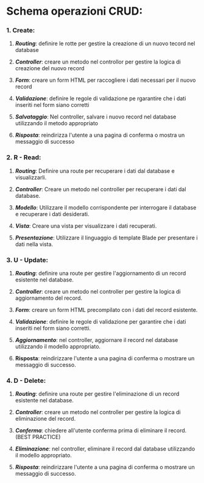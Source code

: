 # Schema operazioni CRUD:

### 1. Create:
1. ***Routing***:
    definire le rotte per gestire la creazione di un nuovo tecord nel database

2. ***Controller***:
    creare un metodo nel controllor per gestire la logica di creazione del nuovo record

3. ***Form***:
    creare un form HTML per raccogliere i dati necessari per il nuovo record

4. ***Validazione***:
    definire le regole di validazione pe rgarantire che i dati inseriti nel form siano corretti

5. ***Salvataggio***:
    Nel controller, salvare i nuovo record nel database utilizzando il metodo appropriato

6. ***Risposta***:
    reindirizza l'utente a una pagina di conferma o mostra un messaggio di successo


### 2. R - Read:
1. ***Routing***: 
    Definire una route per recuperare i dati dal database e visualizzarli.

2. ***Controller***: 
    Creare un metodo nel controller per recuperare i dati dal database.

3. ***Modello***: 
    Utilizzare il modello corrispondente per interrogare il database e recuperare i dati desiderati.

4. ***Vista***: 
    Creare una vista per visualizzare i dati recuperati.

5. ***Presentazione***: 
    Utilizzare il linguaggio di template Blade per presentare i dati nella vista.


### 3. U - Update:
1. ***Routing***: 
    definire una route per gestire l'aggiornamento di un record esistente nel database.

2. ***Controller***: 
    creare un metodo nel controller per gestire la logica di aggiornamento del record.

3. ***Form***: 
    creare un form HTML precompilato con i dati del record esistente.

4. ***Validazione***:
    definire le regole di validazione per garantire che i dati inseriti nel form siano corretti.

5. ***Aggiornamento***:
    nel controller, aggiornare il record nel database utilizzando il modello appropriato.

6. **Risposta**:
    reindirizzare l'utente a una pagina di conferma o mostrare un messaggio di successo.


### 4. D - Delete:
1. ***Routing***: 
    definire una route per gestire l'eliminazione di un record esistente nel database.

2. ***Controller***: 
    creare un metodo nel controller per gestire la logica di eliminazione del record.

3. ***Conferma***: 
    chiedere all'utente conferma prima di eliminare il record. (BEST PRACTICE)

4. ***Eliminazione***: 
    nel controller, eliminare il record dal database utilizzando il modello appropriato.

5. ***Risposta***: 
    reindirizzare l'utente a una pagina di conferma o mostrare un messaggio di successo.